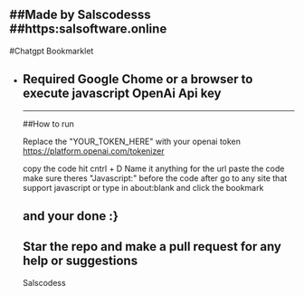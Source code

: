 ##Made by Salscodesss
##https:salsoftware.online
----

#Chatgpt Bookmarklet

- Required
  Google Chome or a browser to execute javascript
  OpenAi Api key
  -----

  ----
  ##How to run

  Replace the "YOUR_TOKEN_HERE" with your openai token
  https://platform.openai.com/tokenizer

  copy the code
  hit cntrl + D
  Name it anything
  for the url paste the code
  make sure theres "Javascript:" before the code
  after go to any site that support javascript or type in about:blank
  and click the bookmark

  and your done :}
  ----

  Star the repo and make a pull request for any help or suggestions
  ---

  Salscodess

